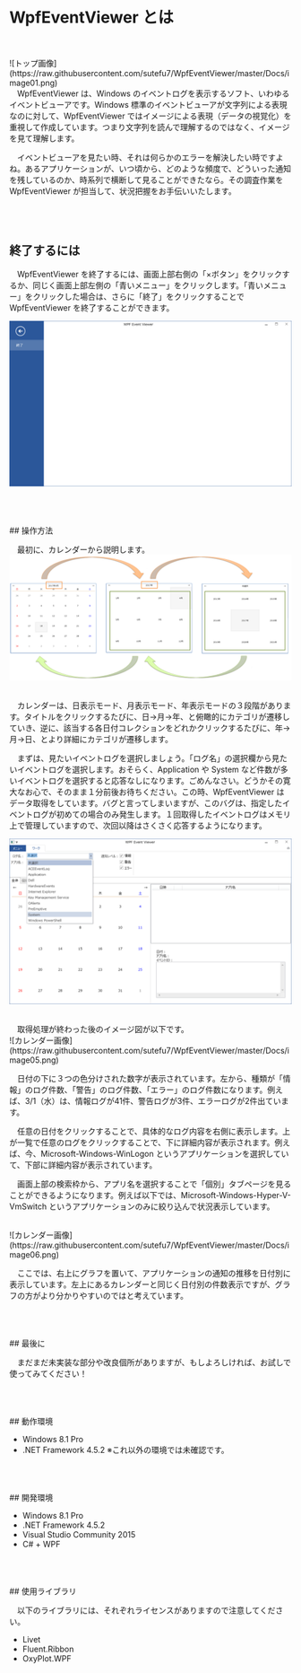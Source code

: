 ﻿# WpfEventViewer とは  

<br >
<br >
![トップ画像](https://raw.githubusercontent.com/sutefu7/WpfEventViewer/master/Docs/image01.png)  

<br>
　WpfEventViewer は、Windows のイベントログを表示するソフト、いわゆるイベントビューアです。Windows 標準のイベントビューアが文字列による表現なのに対して、WpfEventViewer ではイメージによる表現（データの視覚化）を重視して作成しています。つまり文字列を読んで理解するのではなく、イメージを見て理解します。  

　イベントビューアを見たい時、それは何らかのエラーを解決したい時ですよね。あるアプリケーションが、いつ頃から、どのような頻度で、どういった通知を残しているのか、時系列で横断して見ることができたなら。その調査作業を WpfEventViewer が担当して、状況把握をお手伝いいたします。  
<br>
<br>
<br>
## 終了するには

　WpfEventViewer を終了するには、画面上部右側の「×ボタン」をクリックするか、同じく画面上部左側の「青いメニュー」をクリックします。「青いメニュー」をクリックした場合は、さらに「終了」をクリックすることで WpfEventViewer を終了することができます。

![終了画像](https://raw.githubusercontent.com/sutefu7/WpfEventViewer/master/Docs/image02.png)

<br>
<br>
<br>
## 操作方法

　最初に、カレンダーから説明します。
![カレンダー画像](https://raw.githubusercontent.com/sutefu7/WpfEventViewer/master/Docs/image03.png)

<br>
　カレンダーは、日表示モード、月表示モード、年表示モードの３段階があります。タイトルをクリックするたびに、日→月→年、と俯瞰的にカテゴリが遷移していき、逆に、該当する各日付コレクションをどれかクリックするたびに、年→月→日、とより詳細にカテゴリが遷移します。  

　まずは、見たいイベントログを選択しましょう。「ログ名」の選択欄から見たいイベントログを選択します。おそらく、Application や System など件数が多いイベントログを選択すると応答なしになります。ごめんなさい。どうかその寛大なお心で、そのまま１分前後お待ちください。この時、WpfEventViewer はデータ取得をしています。バグと言ってしまいますが、このバグは、指定したイベントログが初めての場合のみ発生します。１回取得したイベントログはメモリ上で管理していますので、次回以降はさくさく応答するようになります。

![カレンダー画像](https://raw.githubusercontent.com/sutefu7/WpfEventViewer/master/Docs/image04.png)  

<br>
　取得処理が終わった後のイメージ図が以下です。  

<br>
![カレンダー画像](https://raw.githubusercontent.com/sutefu7/WpfEventViewer/master/Docs/image05.png)  

　日付の下に３つの色分けされた数字が表示されています。左から、種類が「情報」のログ件数、「警告」のログ件数、「エラー」のログ件数になります。例えば、3/1（水）は、情報ログが41件、警告ログが3件、エラーログが2件出ています。  

　任意の日付をクリックすることで、具体的なログ内容を右側に表示します。上が一覧で任意のログをクリックすることで、下に詳細内容が表示されます。例えば、今、Microsoft-Windows-WinLogon というアプリケーションを選択していて、下部に詳細内容が表示されています。  

　画面上部の検索枠から、アプリ名を選択することで「個別」タブページを見ることができるようになります。例えば以下では、Microsoft-Windows-Hyper-V-VmSwitch というアプリケーションのみに絞り込んで状況表示しています。  

<br>
![カレンダー画像](https://raw.githubusercontent.com/sutefu7/WpfEventViewer/master/Docs/image06.png)  

　ここでは、右上にグラフを置いて、アプリケーションの通知の推移を日付別に表示しています。左上にあるカレンダーと同じく日付別の件数表示ですが、グラフの方がより分かりやすいのではと考えています。  

<br>
<br>
<br>
## 最後に

　まだまだ未実装な部分や改良個所がありますが、もしよろしければ、お試しで使ってみてください！  

<br>
<br>
<br>
## 動作環境

* Windows 8.1 Pro  
* .NET Framework 4.5.2
※これ以外の環境では未確認です。  

<br>
<br>
<br>
## 開発環境

* Windows 8.1 Pro  
* .NET Framework 4.5.2  
* Visual Studio Community 2015  
* C# + WPF  

<br>
<br>
<br>
## 使用ライブラリ

　以下のライブラリには、それぞれライセンスがありますので注意してください。  

* Livet  
* Fluent.Ribbon  
* OxyPlot.WPF  



